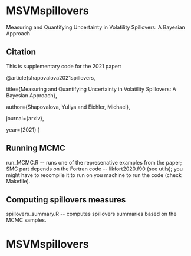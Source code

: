 # MSVMspillovers

Measuring and Quantifying Uncertainty in Volatility Spillovers: A Bayesian Approach

## Citation

This is supplementary code for the 2021 paper:

@article{shapovalova2021spillovers,

  title={Measuring and Quantifying Uncertainty in Volatility Spillovers: A Bayesian Approach},
  
  author={Shapovalova, Yuliya and Eichler, Michael},
  
  journal={arxiv},
  
  year={2021}
}

## Running MCMC

run_MCMC.R -- runs one of the represenative examples from the paper; SMC part depends on the Fortran code -- likfort2020.f90 (see utils); you might have to recompile it to run on you machine to run the code (check Makefile). 

## Computing spillovers measures

spillovers_summary.R -- computes spillovers summaries based on the MCMC samples.


# MSVMspillovers
